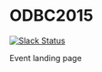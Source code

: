 # ODBC2015

[![Slack Status](http://slackin.codeforcroatia.org/badge.svg)](http://codeforcroatia.org/slackin)

Event landing page
